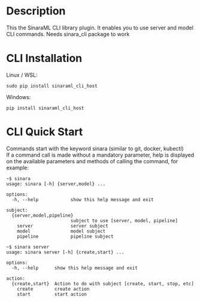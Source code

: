 # Description
This the SinaraML CLI library plugin. It enables you to use server and model CLI commands. Needs sinara_cli package to work

# CLI Installation
Linux / WSL:
```
sudo pip install sinaraml_cli_host
```

Windows:
```
pip install sinaraml_cli_host
```

# CLI Quick Start
Commands start with the keyword sinara (similar to git, docker, kubectl)<br>
If a command call is made without a mandatory parameter, help is displayed on the available parameters and methods of calling the command, for example:

```
~$ sinara
usage: sinara [-h] {server,model} ...

options:
  -h, --help            show this help message and exit

subject:
  {server,model,pipeline}
                        subject to use [server, model, pipeline]
    server              server subject
    model               model subject
    pipeline            pipeline subject
```

```
~$ sinara server
usage: sinara server [-h] {create,start} ...

options:
  -h, --help      show this help message and exit

action:
  {create,start}  Action to do with subject [create, start, stop, etc]
    create        create action
    start         start action
```